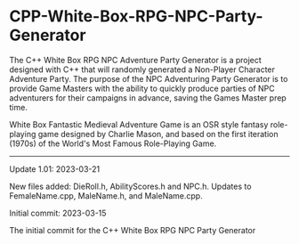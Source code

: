 # CPP-White-Box-RPG-NPC-Party-Generator
The C++ White Box RPG NPC Adventure Party Generator is a project designed with C++ that will randomly generated a Non-Player Character Adventure Party. The purpose of the NPC Adventuring Party Generator is to provide Game Masters with the ability to quickly produce parties of NPC adventurers for their campaigns in advance, saving the Games Master prep time.
 
White Box Fantastic Medieval Adventure Game is an OSR style fantasy role-playing game designed by Charlie Mason, and based on the first iteration (1970s) of the World's Most Famous Role-Playing Game.

--------------

Update 1.01: 2023-03-21

New files added: DieRoll.h, AbilityScores.h and NPC.h.  Updates to FemaleName.cpp, MaleName.h, and MaleName.cpp. 


Initial commit: 2023-03-15

The initial commit for the C++ White Box RPG NPC Party Generator
